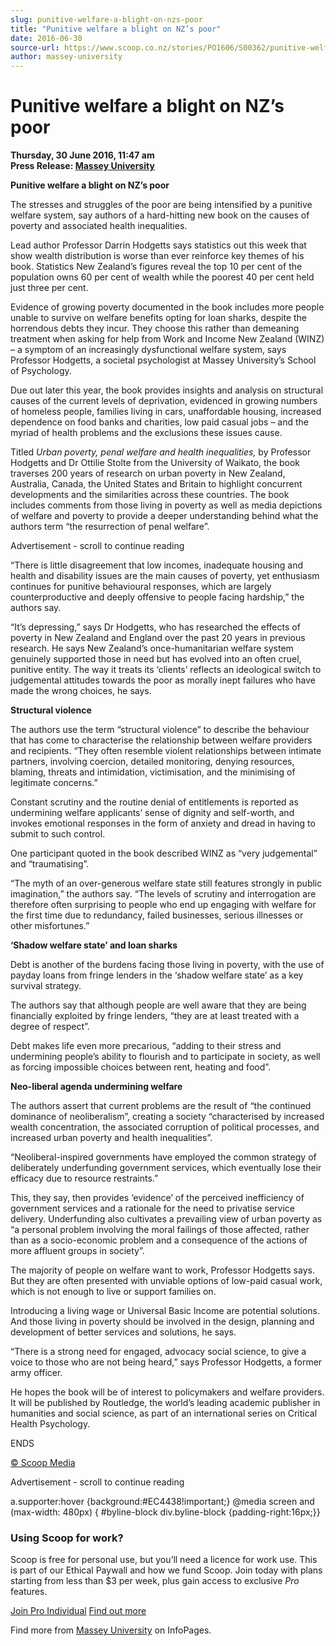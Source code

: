 ```yaml
---
slug: punitive-welfare-a-blight-on-nzs-poor
title: "Punitive welfare a blight on NZ’s poor"
date: 2016-06-30
source-url: https://www.scoop.co.nz/stories/PO1606/S00362/punitive-welfare-a-blight-on-nzs-poor.htm
author: massey-university
---
```

Punitive welfare a blight on NZ’s poor
======================================

**Thursday, 30 June 2016, 11:47 am**  
**Press Release: [Massey University](https://info.scoop.co.nz/Massey_University)**

**Punitive welfare a blight on NZ’s poor**

The stresses and struggles of the poor are being intensified by a punitive welfare system, say authors of a hard-hitting new book on the causes of poverty and associated health inequalities.

Lead author Professor Darrin Hodgetts says statistics out this week that show wealth distribution is worse than ever reinforce key themes of his book. Statistics New Zealand’s figures reveal the top 10 per cent of the population owns 60 per cent of wealth while the poorest 40 per cent held just three per cent.

Evidence of growing poverty documented in the book includes more people unable to survive on welfare benefits opting for loan sharks, despite the horrendous debts they incur. They choose this rather than demeaning treatment when asking for help from Work and Income New Zealand (WINZ) – a symptom of an increasingly dysfunctional welfare system, says Professor Hodgetts, a societal psychologist at Massey University’s School of Psychology.

Due out later this year, the book provides insights and analysis on structural causes of the current levels of deprivation, evidenced in growing numbers of homeless people, families living in cars, unaffordable housing, increased dependence on food banks and charities, low paid casual jobs – and the myriad of health problems and the exclusions these issues cause.

Titled _Urban poverty, penal welfare and health inequalities,_ by Professor Hodgetts and Dr Ottilie Stolte from the University of Waikato, the book traverses 200 years of research on urban poverty in New Zealand, Australia, Canada, the United States and Britain to highlight concurrent developments and the similarities across these countries. The book includes comments from those living in poverty as well as media depictions of welfare and poverty to provide a deeper understanding behind what the authors term “the resurrection of penal welfare”.

Advertisement - scroll to continue reading





“There is little disagreement that low incomes, inadequate housing and health and disability issues are the main causes of poverty, yet enthusiasm continues for punitive behavioural responses, which are largely counterproductive and deeply offensive to people facing hardship,” the authors say.

“It’s depressing,” says Dr Hodgetts, who has researched the effects of poverty in New Zealand and England over the past 20 years in previous research. He says New Zealand’s once-humanitarian welfare system genuinely supported those in need but has evolved into an often cruel, punitive entity. The way it treats its ‘clients’ reflects an ideological switch to judgemental attitudes towards the poor as morally inept failures who have made the wrong choices, he says.

**Structural violence**

The authors use the term “structural violence” to describe the behaviour that has come to characterise the relationship between welfare providers and recipients. “They often resemble violent relationships between intimate partners, involving coercion, detailed monitoring, denying resources, blaming, threats and intimidation, victimisation, and the minimising of legitimate concerns.”

Constant scrutiny and the routine denial of entitlements is reported as undermining welfare applicants’ sense of dignity and self-worth, and invokes emotional responses in the form of anxiety and dread in having to submit to such control.

One participant quoted in the book described WINZ as “very judgemental” and “traumatising”.

“The myth of an over-generous welfare state still features strongly in public imagination,” the authors say. “The levels of scrutiny and interrogation are therefore often surprising to people who end up engaging with welfare for the first time due to redundancy, failed businesses, serious illnesses or other misfortunes.”

**‘Shadow welfare state’ and loan sharks**

Debt is another of the burdens facing those living in poverty, with the use of payday loans from fringe lenders in the ‘shadow welfare state’ as a key survival strategy.

The authors say that although people are well aware that they are being financially exploited by fringe lenders, “they are at least treated with a degree of respect”.

Debt makes life even more precarious, “adding to their stress and undermining people’s ability to flourish and to participate in society, as well as forcing impossible choices between rent, heating and food”.

**Neo-liberal agenda undermining welfare**

The authors assert that current problems are the result of “the continued dominance of neoliberalism”, creating a society “characterised by increased wealth concentration, the associated corruption of political processes, and increased urban poverty and health inequalities”.

“Neoliberal-inspired governments have employed the common strategy of deliberately underfunding government services, which eventually lose their efficacy due to resource restraints.”

This, they say, then provides ‘evidence’ of the perceived inefficiency of government services and a rationale for the need to privatise service delivery. Underfunding also cultivates a prevailing view of urban poverty as “a personal problem involving the moral failings of those affected, rather than as a socio-economic problem and a consequence of the actions of more affluent groups in society”.

The majority of people on welfare want to work, Professor Hodgetts says. But they are often presented with unviable options of low-paid casual work, which is not enough to live or support families on.

Introducing a living wage or Universal Basic Income are potential solutions. And those living in poverty should be involved in the design, planning and development of better services and solutions, he says.

“There is a strong need for engaged, advocacy social science, to give a voice to those who are not being heard,” says Professor Hodgetts, a former army officer.

He hopes the book will be of interest to policymakers and welfare providers. It will be published by Routledge, the world’s leading academic publisher in humanities and social science, as part of an international series on Critical Health Psychology.

ENDS

[© Scoop Media](http://www.scoop.co.nz/about/terms.html)  

Advertisement - scroll to continue reading



a.supporter:hover {background:#EC4438!important;} @media screen and (max-width: 480px) { #byline-block div.byline-block {padding-right:16px;}}

### Using Scoop for work?

Scoop is free for personal use, but you’ll need a licence for work use. This is part of our Ethical Paywall and how we fund Scoop. Join today with plans starting from less than $3 per week, plus gain access to exclusive _Pro_ features.  
  
[Join Pro Individual](https://pro.scoop.co.nz/Individual/?from=ProIn24) [Find out more](https://pro.scoop.co.nz/using-scoop-for-work/?from=ProIn24)

Find more from [Massey University](https://info.scoop.co.nz/Massey_University) on InfoPages.